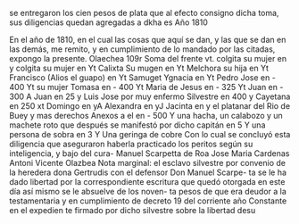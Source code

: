se entregaron los cien pesos de plata que al efecto consigno dicha toma, sus diligencias quedan agregadas a dkha es
Año 1810

En el año de 1810, en el cual las cosas que aquí se dan, y las que se dan en las demás, me remito, y en cumplimiento de lo mandado por las citadas, expongo la presente.
Olaechea 109r
Soma del frente
vt. colgita su mujer en
y colgita su mujer en
Yt Calixta Su mugen en
Yt Melchora su hija en
Yt Francisco (Alios el guapo) en
Yt Samuget Ygnacia en
Yt Pedro Jose en - 400
Yt su mujer Tomasa en - 400
Yt Maria de Jesus en - 325
Yt Juan en - 300
A Juan en 25
y Luis Jose por muy enfermo Silvestre en 400
y Cayetana en 250
xt Domingo en
yA Alexandra en
yJ Jacinta en
y el platanar del Rio de Buey y mas derechos
Anexos a el en - 500
Y una hacha, un calabozo y un machete roto
que después se manifestó por dicho capitán en 5
Y una persona de sobra en 3
Y Una geringa de cobre
Con lo cual se concluyó esta diligencia que aseguraron haberla
practicado los peritos según su inteligencia, y bajo del cura-
Manuel Scarpetta de Roa
Jose Maria Cardenas
Antoni Vicente Olazbea
Nota marginal: el esclavo silvestre por convenio de la heredera dona Gertrudis con el defensor Don Manuel Scarpe- ta se le ha dado libertad por la correspondiente escritura que
quedó otorgada en este día así mismo se le absuelve de los noven-
ta pesos de que era deudor a la testamentaria y en cumplimiento
de decreto 19 del corriente año Constante en el expedien
te firmado por dicho silvestre sobre la libertad desu